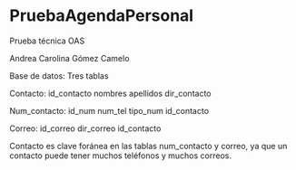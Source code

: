 # PruebaAgendaPersonal
Prueba técnica OAS

Andrea Carolina Gómez Camelo

Base de datos: 
Tres tablas

Contacto: 
id_contacto
nombres
apellidos
dir_contacto

Num_contacto:
id_num
num_tel
tipo_num
id_contacto

Correo:
id_correo
dir_correo
id_contacto

Contacto es clave foránea en las tablas num_contacto y correo, ya que un contacto puede tener muchos teléfonos y muchos correos.

